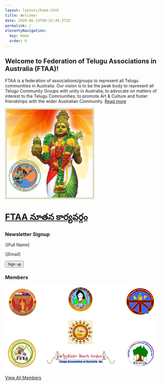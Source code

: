 ```yaml
---
layout: layouts/home.html
title: Welcome!
date: 2020-06-24T09:52:49.373Z
permalink: /
eleventyNavigation:
  key: Home
  order: 0
---
```

## Welcome to Federation of Telugu Associations in Australia (FTAA)!

<div class="media">
      <div class="media-body pr-2 pb-2">
        <p>FTAA is a federation of associations/groups to represent all Telugu communities in Australia. Our vision is to be the peak body to represent all Telugu Community Groups with unity in Australia; to advocate on matters of interest to the Telugu Communities; to promote Art & Culture and foster friendships with the wider Australian Community. <a href="/about/" class="button">Read more</a></p>
      </div>
      <div class="media-image pb-2">
        <img src="/static/img/welcome-img.png" alt="Federation of Telugu Associations in Australia (FTAA) Logo">
      </div>  
</div>      

<!--StartFragment-->

<a href="..[/news/ftaa/](https://ftaa.org.au/news/ftaa/)">

# FTAA నూతన కార్యవర్గం</a>

<!--EndFragment-->



<div class="media">
      <div class="media-image pr-2 pb-2">
        <h3>Newsletter Signup</h3>
        <p>\[Full Name]</p> 
        <p>\[Email]</p> 
        <p><input type="submit" value="Sign up"></p>
      </div>
      <div class="media-body pb-2">
        <h3>Members</h3>
        <p><a href="/posts/members/"><img src="/static/img/members.png" alt="Members of Federation of Telugu Associations in Australia (FTAA)" /></a></p>
        <p><a href="/members/" class="button">View All Members</a></p>
      </div>
</div>